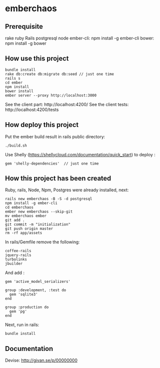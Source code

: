 emberchaos
==========

Prerequisite
-------------

rake
ruby
Rails
postgresql
node
ember-cli: npm install -g ember-cli
bower: npm install -g bower


How use this project
--------------------

```
bundle install
rake db:create db:migrate db:seed // just one time
rails s
cd ember
npm install
bower install
ember server --proxy http://localhost:3000
```

See the client part: http://localhost:4200/
See the client tests: http://localhost:4200/tests

How deploy this project
-----------------------

Put the ember build result in rails public directory:

```
./build.sh
```

Use Shelly (https://shellycloud.com/documentation/quick_start) to deploy :

```
gem 'shelly-dependencies'  // just one time
```


How this project has been created
--------------------------------

Ruby, rails, Node, Npm, Postgres were already installed, next:

```
rails new emberchaos -B -S -d postgresql
npm install -g ember-cli
cd emberchaos
ember new emberchaos --skip-git
mv emberchaos ember
git add .
git commit -m "initialization"
git push origin master
rm -rf app/assets
```

In rails/Gemfile remove the following:

```
coffee-rails
jquery-rails
turbolinks
jbuilder
```

And add :

```
gem 'active_model_serializers'

group :development, :test do
  gem 'sqlite3'
end

group :production do
  gem 'pg'
end
```

Next, run in rails:

```
bundle install
```

Documentation
--------------

Devise: http://givan.se/p/00000000
